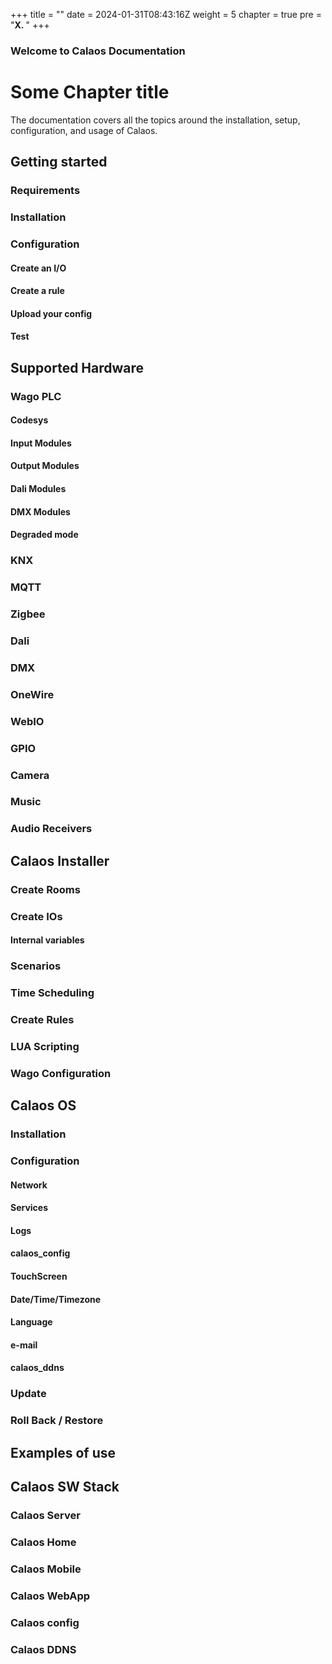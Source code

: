 +++
title = ""
date = 2024-01-31T08:43:16Z
weight = 5
chapter = true
pre = "<b>X. </b>"
+++

### Welcome to Calaos Documentation

# Some Chapter title

The documentation covers all the topics around the installation, setup, configuration, and usage of Calaos.

## Getting started
### Requirements
### Installation
### Configuration
#### Create an I/O
#### Create a rule
#### Upload your config
#### Test

## Supported Hardware

### Wago PLC
#### Codesys
#### Input Modules
#### Output Modules
#### Dali Modules
#### DMX Modules
#### Degraded mode

### KNX
### MQTT
### Zigbee
### Dali
### DMX
### OneWire
### WebIO
### GPIO
### Camera
### Music
### Audio Receivers

## Calaos Installer

### Create Rooms
### Create IOs
#### Internal variables
### Scenarios
### Time Scheduling
### Create Rules
### LUA Scripting
### Wago Configuration


## Calaos OS
### Installation
### Configuration
#### Network
#### Services
#### Logs
#### calaos_config
#### TouchScreen
#### Date/Time/Timezone
#### Language
#### e-mail


#### calaos_ddns
### Update
### Roll Back / Restore


## Examples of use
### 

## Calaos SW Stack
### Calaos Server
### Calaos Home
### Calaos Mobile
### Calaos WebApp
### Calaos config
### Calaos DDNS
